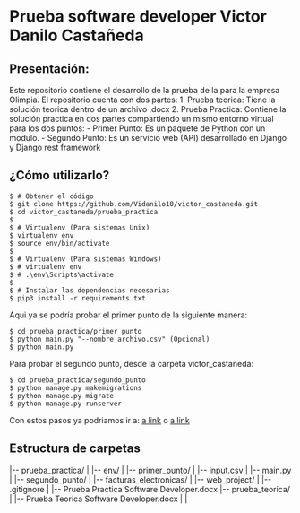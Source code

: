 # Prueba software developer Victor Danilo Castañeda

## Presentación:
Este repositorio contiene el desarrollo de la prueba de la para la empresa Olimpia.
El repositorio cuenta con dos partes:
    1. Prueba teorica: Tiene la solución teorica dentro de un archivo .docx
    2. Prueba Practica: Contiene la solución practica en dos partes compartiendo un mismo entorno virtual
    para los dos puntos:
        - Primer Punto: Es un paquete de Python con un modulo.
        - Segundo Punto: Es un servicio web (API) desarrollado en Django y Django rest framework


## ¿Cómo utilizarlo?

```
$ # Obtener el código
$ git clone https://github.com/Vidanilo10/victor_castaneda.git
$ cd victor_castaneda/prueba_practica
$
$ # Virtualenv (Para sistemas Unix)
$ virtualenv env
$ source env/bin/activate
$
$ # Virtualenv (Para sistemas Windows)
$ # virtualenv env
$ # .\env\Scripts\activate
$
$ # Instalar las dependencias necesarias
$ pip3 install -r requirements.txt
```

Aqui ya se podría probar el primer punto de la siguiente manera:
```
$ cd prueba_practica/primer_punto
$ python main.py "--nombre_archivo.csv" (Opcional)
$ python main.py
```

Para probar el segundo punto, desde la carpeta victor_castaneda:
```
$ cd prueba_practica/segundo_punto
$ python manage.py makemigrations
$ python manage.py migrate
$ python manage.py runserver
```
Con estos pasos ya podriamos ir a:
[a link](http://localhost:8000/facturas) o [a link](https://127.0.0.1:8000) 


## Estructura de carpetas  
|-- prueba_practica/
|    |-- env/
|    |-- primer_punto/
|        |-- input.csv
|        |-- main.py
|    |-- segundo_punto/
|        |-- facturas_electronicas/
|        |-- web_project/
|    |-- .gitignore
|    |-- Prueba Practica Software Developer.docx
|-- prueba_teorica/
|    |-- Prueba Teorica Software Developer.docx
|   |